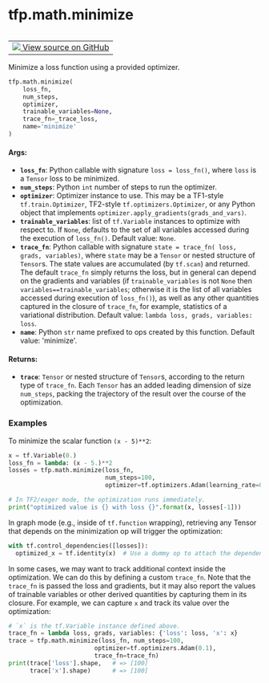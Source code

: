 <div itemscope itemtype="http://developers.google.com/ReferenceObject">
<meta itemprop="name" content="tfp.math.minimize" />
<meta itemprop="path" content="Stable" />
</div>

# tfp.math.minimize


<table class="tfo-notebook-buttons tfo-api" align="left">

<td>
  <a target="_blank" href="https://github.com/tensorflow/probability/blob/master/tensorflow_probability/python/math/minimize.py">
    <img src="https://www.tensorflow.org/images/GitHub-Mark-32px.png" />
    View source on GitHub
  </a>
</td></table>



Minimize a loss function using a provided optimizer.

``` python
tfp.math.minimize(
    loss_fn,
    num_steps,
    optimizer,
    trainable_variables=None,
    trace_fn=_trace_loss,
    name='minimize'
)
```



<!-- Placeholder for "Used in" -->


#### Args:


* <b>`loss_fn`</b>: Python callable with signature `loss = loss_fn()`, where `loss`
  is a `Tensor` loss to be minimized.
* <b>`num_steps`</b>: Python `int` number of steps to run the optimizer.
* <b>`optimizer`</b>: Optimizer instance to use. This may be a TF1-style
  `tf.train.Optimizer`, TF2-style `tf.optimizers.Optimizer`, or any Python
  object that implements `optimizer.apply_gradients(grads_and_vars)`.
* <b>`trainable_variables`</b>: list of `tf.Variable` instances to optimize with
  respect to. If `None`, defaults to the set of all variables accessed
  during the execution of `loss_fn()`.
  Default value: `None`.
* <b>`trace_fn`</b>: Python callable with signature `state = trace_fn(
  loss, grads, variables)`, where `state` may be a `Tensor` or nested
  structure of `Tensor`s. The state values are accumulated (by `tf.scan`)
  and returned. The default `trace_fn` simply returns the loss, but in
  general can depend on the gradients and variables (if
  `trainable_variables` is not `None` then `variables==trainable_variables`;
  otherwise it is the list of all variables accessed during execution of
  `loss_fn()`), as well as any other quantities captured in the closure of
  `trace_fn`, for example, statistics of a variational distribution.
  Default value: `lambda loss, grads, variables: loss`.
* <b>`name`</b>: Python `str` name prefixed to ops created by this function.
  Default value: 'minimize'.


#### Returns:


* <b>`trace`</b>: `Tensor` or nested structure of `Tensor`s, according to the
  return type of `trace_fn`. Each `Tensor` has an added leading dimension
  of size `num_steps`, packing the trajectory of the result over the course
  of the optimization.

### Examples

To minimize the scalar function `(x - 5)**2`:

```python
x = tf.Variable(0.)
loss_fn = lambda: (x - 5.)**2
losses = tfp.math.minimize(loss_fn,
                           num_steps=100,
                           optimizer=tf.optimizers.Adam(learning_rate=0.1))

# In TF2/eager mode, the optimization runs immediately.
print("optimized value is {} with loss {}".format(x, losses[-1]))
```

In graph mode (e.g., inside of `tf.function` wrapping), retrieving any Tensor
that depends on the minimization op will trigger the optimization:

```python
with tf.control_dependencies([losses]):
  optimized_x = tf.identity(x)  # Use a dummy op to attach the dependency.
```

In some cases, we may want to track additional context inside the
optimization. We can do this by defining a custom `trace_fn`. Note that
the `trace_fn` is passed the loss and gradients, but it may also report the
values of trainable variables or other derived quantities by capturing them in
its closure. For example, we can capture `x` and track its value over the
optimization:

```python
# `x` is the tf.Variable instance defined above.
trace_fn = lambda loss, grads, variables: {'loss': loss, 'x': x}
trace = tfp.math.minimize(loss_fn, num_steps=100,
                        optimizer=tf.optimizers.Adam(0.1),
                        trace_fn=trace_fn)
print(trace['loss'].shape,   # => [100]
      trace['x'].shape)      # => [100]
```
